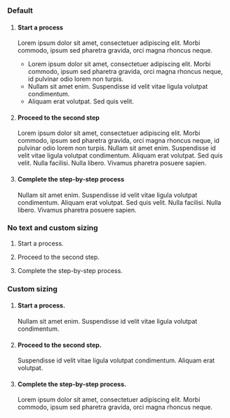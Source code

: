 <h3 class="site-preview-heading">Default</h3>
<ol class="usa-process-list">
  <li class="usa-process-list__item">
    <h4 class="usa-process-list__heading">Start a process</h4>
    <p class="margin-top-05">Lorem ipsum dolor sit amet, consectetuer adipiscing elit. Morbi commodo, ipsum sed pharetra gravida, orci magna rhoncus neque.</p>
    <ul>
      <li>Lorem ipsum dolor sit amet, consectetuer adipiscing elit. Morbi commodo, ipsum sed pharetra gravida, orci magna rhoncus neque, id pulvinar odio lorem non turpis.</li>
      <li>Nullam sit amet enim. Suspendisse id velit vitae ligula volutpat condimentum.</li>
      <li>Aliquam erat volutpat. Sed quis velit.</li>
    </ul>
  </li>
  <li class="usa-process-list__item">
    <h4 class="usa-process-list__heading">Proceed to the second step</h4>
    <p>Lorem ipsum dolor sit amet, consectetuer adipiscing elit. Morbi commodo, ipsum sed pharetra gravida, orci magna rhoncus neque, id pulvinar odio lorem non turpis. Nullam sit amet enim. Suspendisse id velit vitae ligula volutpat condimentum. Aliquam erat volutpat. Sed quis velit. Nulla facilisi. Nulla libero. Vivamus pharetra posuere sapien.</p>
  </li>
  <li class="usa-process-list__item">
    <h4 class="usa-process-list__heading">Complete the step-by-step process</h4>
    <p>Nullam sit amet enim. Suspendisse id velit vitae ligula volutpat condimentum. Aliquam erat volutpat. Sed quis velit. Nulla facilisi. Nulla libero. Vivamus pharetra posuere sapien.</p>
  </li>
</ol>

<h3 class="site-preview-heading">No text and custom sizing</h3>
<ol class="usa-process-list">
  <li class="usa-process-list__item padding-bottom-4">
    <p class="usa-process-list__heading font-sans-xl line-height-sans-1">Start a process.</p>
  </li>
  <li class="usa-process-list__item padding-bottom-4">
    <p class="usa-process-list__heading font-sans-xl line-height-sans-1">Proceed to the second step.</p>
  </li>
  <li class="usa-process-list__item">
    <p class="usa-process-list__heading font-sans-xl line-height-sans-1">Complete the step-by-step process.</p>
  </li>
</ol>

<h3 class="site-preview-heading">Custom sizing</h3>
<ol class="usa-process-list">
  <li class="usa-process-list__item padding-bottom-4">
    <h4 class="usa-process-list__heading font-sans-xl line-height-sans-1">Start a process.</h4>
    <p class="font-sans-lg margin-top-1 text-light">Nullam sit amet enim. Suspendisse id velit vitae ligula volutpat condimentum.</p>
  </li>
  <li class="usa-process-list__item padding-bottom-4">
    <h4 class="usa-process-list__heading font-sans-xl line-height-sans-1">Proceed to the second step.</h4>
    <p class="font-sans-lg margin-top-1 text-light">Suspendisse id velit vitae ligula volutpat condimentum. Aliquam erat volutpat.</p>
  </li>
  <li class="usa-process-list__item">
    <h4 class="usa-process-list__heading font-sans-xl line-height-sans-1">Complete the step-by-step process.</h4>
    <p class="font-sans-lg margin-top-1 text-light">Lorem ipsum dolor sit amet, consectetuer adipiscing elit. Morbi commodo, ipsum sed pharetra gravida, orci magna rhoncus neque.</p>
  </li>
</ol>